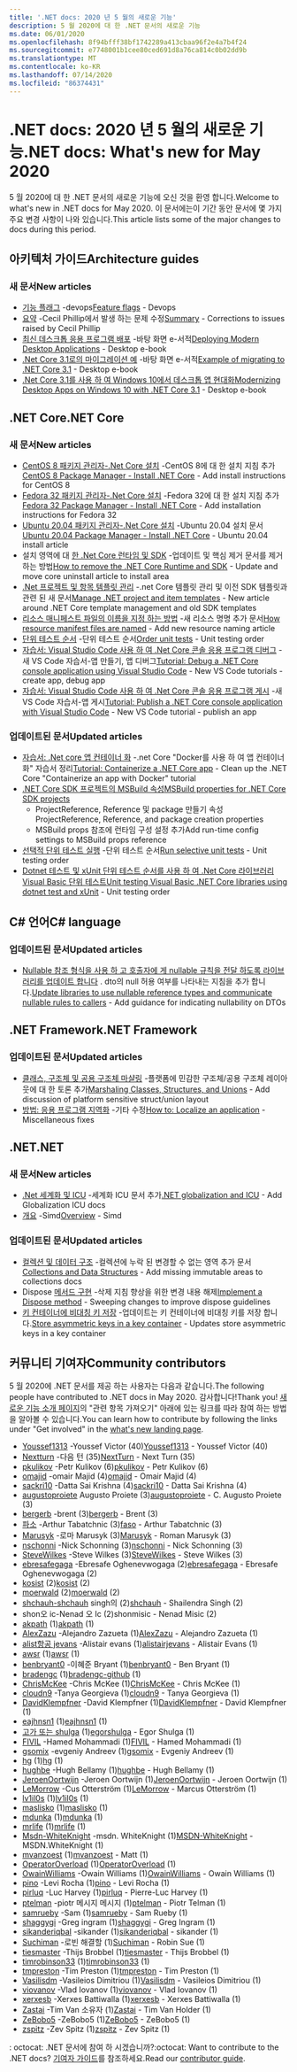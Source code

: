 ```yaml
---
title: '.NET docs: 2020 년 5 월의 새로운 기능'
description: 5 월 2020에 대 한 .NET 문서의 새로운 기능
ms.date: 06/01/2020
ms.openlocfilehash: 8f94bfff38bf1742289a413cbaa96f2e4a7b4f24
ms.sourcegitcommit: e7748001b1cee80ced691d8a76ca814c0b02dd9b
ms.translationtype: MT
ms.contentlocale: ko-KR
ms.lasthandoff: 07/14/2020
ms.locfileid: "86374431"
---
```

# <a name="net-docs-whats-new-for-may-2020"></a><span data-ttu-id="fea7b-103">.NET docs: 2020 년 5 월의 새로운 기능</span><span class="sxs-lookup"><span data-stu-id="fea7b-103">.NET docs: What's new for May 2020</span></span>

<span data-ttu-id="fea7b-104">5 월 2020에 대 한 .NET 문서의 새로운 기능에 오신 것을 환영 합니다.</span><span class="sxs-lookup"><span data-stu-id="fea7b-104">Welcome to what's new in .NET docs for May 2020.</span></span> <span data-ttu-id="fea7b-105">이 문서에는이 기간 동안 문서에 몇 가지 주요 변경 사항이 나와 있습니다.</span><span class="sxs-lookup"><span data-stu-id="fea7b-105">This article lists some of the major changes to docs during this period.</span></span>

## <a name="architecture-guides"></a><span data-ttu-id="fea7b-106">아키텍처 가이드</span><span class="sxs-lookup"><span data-stu-id="fea7b-106">Architecture guides</span></span>

### <a name="new-articles"></a><span data-ttu-id="fea7b-107">새 문서</span><span class="sxs-lookup"><span data-stu-id="fea7b-107">New articles</span></span>

- <span data-ttu-id="fea7b-108">[기능 플래그](../architecture/cloud-native/feature-flags.md) -devops</span><span class="sxs-lookup"><span data-stu-id="fea7b-108">[Feature flags](../architecture/cloud-native/feature-flags.md) - Devops</span></span>
- <span data-ttu-id="fea7b-109">[요약](../architecture/cloud-native/summary.md) -Cecil Phillip에서 발생 하는 문제 수정</span><span class="sxs-lookup"><span data-stu-id="fea7b-109">[Summary](../architecture/cloud-native/summary.md) - Corrections to issues raised by Cecil Phillip</span></span>
- <span data-ttu-id="fea7b-110">[최신 데스크톱 응용 프로그램 배포](../architecture/modernize-desktop/deploy-modern-applications.md) -바탕 화면 e-서적</span><span class="sxs-lookup"><span data-stu-id="fea7b-110">[Deploying Modern Desktop Applications](../architecture/modernize-desktop/deploy-modern-applications.md) - Desktop e-book</span></span>
- <span data-ttu-id="fea7b-111">[.Net Core 3.1로의 마이그레이션 예](../architecture/modernize-desktop/example-migration-core.md) -바탕 화면 e-서적</span><span class="sxs-lookup"><span data-stu-id="fea7b-111">[Example of migrating to .NET Core 3.1](../architecture/modernize-desktop/example-migration-core.md) - Desktop e-book</span></span>
- <span data-ttu-id="fea7b-112">[.Net Core 3.1를 사용 하 여 Windows 10에서 데스크톱 앱 현대화](../architecture/modernize-desktop/index.md)</span><span class="sxs-lookup"><span data-stu-id="fea7b-112">[Modernizing Desktop Apps on Windows 10 with .NET Core 3.1](../architecture/modernize-desktop/index.md) - Desktop e-book</span></span>

## <a name="net-core"></a><span data-ttu-id="fea7b-113">.NET Core</span><span class="sxs-lookup"><span data-stu-id="fea7b-113">.NET Core</span></span>

### <a name="new-articles"></a><span data-ttu-id="fea7b-114">새 문서</span><span class="sxs-lookup"><span data-stu-id="fea7b-114">New articles</span></span>

- <span data-ttu-id="fea7b-115">[CentOS 8 패키지 관리자-.Net Core 설치](../core/install/linux-package-manager-centos8.md) -CentOS 8에 대 한 설치 지침 추가</span><span class="sxs-lookup"><span data-stu-id="fea7b-115">[CentOS 8 Package Manager - Install .NET Core](../core/install/linux-package-manager-centos8.md) - Add install instructions for CentOS 8</span></span>
- <span data-ttu-id="fea7b-116">[Fedora 32 패키지 관리자-.Net Core 설치](../core/install/linux-package-manager-fedora32.md) -Fedora 32에 대 한 설치 지침 추가</span><span class="sxs-lookup"><span data-stu-id="fea7b-116">[Fedora 32 Package Manager - Install .NET Core](../core/install/linux-package-manager-fedora32.md) - Add installation instructions for Fedora 32</span></span>
- <span data-ttu-id="fea7b-117">[Ubuntu 20.04 패키지 관리자-.Net Core 설치](../core/install/linux-package-manager-ubuntu-2004.md) -Ubuntu 20.04 설치 문서</span><span class="sxs-lookup"><span data-stu-id="fea7b-117">[Ubuntu 20.04 Package Manager - Install .NET Core](../core/install/linux-package-manager-ubuntu-2004.md) - Ubuntu 20.04 install article</span></span>
- <span data-ttu-id="fea7b-118">설치 영역에 대 [한 .Net Core 런타임 및 SDK](../core/install/remove-runtime-sdk-versions.md) -업데이트 및 핵심 제거 문서를 제거 하는 방법</span><span class="sxs-lookup"><span data-stu-id="fea7b-118">[How to remove the .NET Core Runtime and SDK](../core/install/remove-runtime-sdk-versions.md) - Update and move core uninstall article to install area</span></span>
- <span data-ttu-id="fea7b-119">[.Net 프로젝트 및 항목 템플릿 관리](../core/install/templates.md) -.net Core 템플릿 관리 및 이전 SDK 템플릿과 관련 된 새 문서</span><span class="sxs-lookup"><span data-stu-id="fea7b-119">[Manage .NET project and item templates](../core/install/templates.md) - New article around .NET Core template management and old SDK templates</span></span>
- <span data-ttu-id="fea7b-120">[리소스 매니페스트 파일의 이름을 지정 하는 방법](../core/resources/manifest-file-names.md) -새 리소스 명명 추가 문서</span><span class="sxs-lookup"><span data-stu-id="fea7b-120">[How resource manifest files are named](../core/resources/manifest-file-names.md) - Add new resource naming article</span></span>
- <span data-ttu-id="fea7b-121">[단위 테스트 순서](../core/testing/order-unit-tests.md) -단위 테스트 순서</span><span class="sxs-lookup"><span data-stu-id="fea7b-121">[Order unit tests](../core/testing/order-unit-tests.md) - Unit testing order</span></span>
- <span data-ttu-id="fea7b-122">[자습서: Visual Studio Code 사용 하 여 .Net Core 콘솔 응용 프로그램 디버그](../core/tutorials/debugging-with-visual-studio-code.md) -새 VS Code 자습서-앱 만들기, 앱 디버그</span><span class="sxs-lookup"><span data-stu-id="fea7b-122">[Tutorial: Debug a .NET Core console application using Visual Studio Code](../core/tutorials/debugging-with-visual-studio-code.md) - New VS Code tutorials - create app, debug app</span></span>
- <span data-ttu-id="fea7b-123">[자습서: Visual Studio Code 사용 하 여 .Net Core 콘솔 응용 프로그램 게시](../core/tutorials/publishing-with-visual-studio-code.md) -새 VS Code 자습서-앱 게시</span><span class="sxs-lookup"><span data-stu-id="fea7b-123">[Tutorial: Publish a .NET Core console application with Visual Studio Code](../core/tutorials/publishing-with-visual-studio-code.md) - New VS Code tutorial - publish an app</span></span>

### <a name="updated-articles"></a><span data-ttu-id="fea7b-124">업데이트된 문서</span><span class="sxs-lookup"><span data-stu-id="fea7b-124">Updated articles</span></span>

- <span data-ttu-id="fea7b-125">[자습서: .Net core 앱 컨테이너 화](../core/docker/build-container.md) -.net Core "Docker를 사용 하 여 앱 컨테이너 화" 자습서 정리</span><span class="sxs-lookup"><span data-stu-id="fea7b-125">[Tutorial: Containerize a .NET Core app](../core/docker/build-container.md) - Clean up the .NET Core "Containerize an app with Docker" tutorial</span></span>
- [<span data-ttu-id="fea7b-126">.NET Core SDK 프로젝트의 MSBuild 속성</span><span class="sxs-lookup"><span data-stu-id="fea7b-126">MSBuild properties for .NET Core SDK projects</span></span>](../core/project-sdk/msbuild-props.md)
  - <span data-ttu-id="fea7b-127">ProjectReference, Reference 및 package 만들기 속성</span><span class="sxs-lookup"><span data-stu-id="fea7b-127">ProjectReference, Reference, and package creation properties</span></span>
  - <span data-ttu-id="fea7b-128">MSBuild props 참조에 런타임 구성 설정 추가</span><span class="sxs-lookup"><span data-stu-id="fea7b-128">Add run-time config settings to MSBuild props reference</span></span>
- <span data-ttu-id="fea7b-129">[선택적 단위 테스트 실행](../core/testing/selective-unit-tests.md) -단위 테스트 순서</span><span class="sxs-lookup"><span data-stu-id="fea7b-129">[Run selective unit tests](../core/testing/selective-unit-tests.md) - Unit testing order</span></span>
- <span data-ttu-id="fea7b-130">[Dotnet 테스트 및 xUnit 단위 테스트 순서를 사용 하 여 .Net Core 라이브러리 Visual Basic 단위 테스트](../core/testing/unit-testing-visual-basic-with-dotnet-test.md)</span><span class="sxs-lookup"><span data-stu-id="fea7b-130">[Unit testing Visual Basic .NET Core libraries using dotnet test and xUnit](../core/testing/unit-testing-visual-basic-with-dotnet-test.md) - Unit testing order</span></span>

## <a name="c-language"></a><span data-ttu-id="fea7b-131">C# 언어</span><span class="sxs-lookup"><span data-stu-id="fea7b-131">C# language</span></span>

### <a name="updated-articles"></a><span data-ttu-id="fea7b-132">업데이트된 문서</span><span class="sxs-lookup"><span data-stu-id="fea7b-132">Updated articles</span></span>

- <span data-ttu-id="fea7b-133">[Nullable 참조 형식을 사용 하 고 호출자에 게 nullable 규칙을 전달 하도록 라이브러리를 업데이트 합니다](../csharp/nullable-migration-strategies.md) . dto의 null 허용 여부를 나타내는 지침을 추가 합니다.</span><span class="sxs-lookup"><span data-stu-id="fea7b-133">[Update libraries to use nullable reference types and communicate nullable rules to callers](../csharp/nullable-migration-strategies.md) - Add guidance for indicating nullability on DTOs</span></span>

## <a name="net-framework"></a><span data-ttu-id="fea7b-134">.NET Framework</span><span class="sxs-lookup"><span data-stu-id="fea7b-134">.NET Framework</span></span>

### <a name="updated-articles"></a><span data-ttu-id="fea7b-135">업데이트된 문서</span><span class="sxs-lookup"><span data-stu-id="fea7b-135">Updated articles</span></span>

- <span data-ttu-id="fea7b-136">[클래스, 구조체 및 공용 구조체 마샬링](../framework/interop/marshaling-classes-structures-and-unions.md) -플랫폼에 민감한 구조체/공용 구조체 레이아웃에 대 한 토론 추가</span><span class="sxs-lookup"><span data-stu-id="fea7b-136">[Marshaling Classes, Structures, and Unions](../framework/interop/marshaling-classes-structures-and-unions.md) - Add discussion of platform sensitive struct/union layout</span></span>
- <span data-ttu-id="fea7b-137">[방법: 응용 프로그램 지역화](../framework/wpf/advanced/how-to-localize-an-application.md) -기타 수정</span><span class="sxs-lookup"><span data-stu-id="fea7b-137">[How to: Localize an application](../framework/wpf/advanced/how-to-localize-an-application.md) - Miscellaneous fixes</span></span>

## <a name="net"></a><span data-ttu-id="fea7b-138">.NET</span><span class="sxs-lookup"><span data-stu-id="fea7b-138">.NET</span></span>

### <a name="new-articles"></a><span data-ttu-id="fea7b-139">새 문서</span><span class="sxs-lookup"><span data-stu-id="fea7b-139">New articles</span></span>

- <span data-ttu-id="fea7b-140">[.Net 세계화 및 ICU](../standard/globalization-localization/globalization-icu.md) -세계화 ICU 문서 추가</span><span class="sxs-lookup"><span data-stu-id="fea7b-140">[.NET globalization and ICU](../standard/globalization-localization/globalization-icu.md) - Add Globalization ICU docs</span></span>
- <span data-ttu-id="fea7b-141">[개요](../standard/simd.md) -Simd</span><span class="sxs-lookup"><span data-stu-id="fea7b-141">[Overview](../standard/simd.md) - Simd</span></span>

### <a name="updated-articles"></a><span data-ttu-id="fea7b-142">업데이트된 문서</span><span class="sxs-lookup"><span data-stu-id="fea7b-142">Updated articles</span></span>

- <span data-ttu-id="fea7b-143">[컬렉션 및 데이터 구조](../standard/collections/index.md) -컬렉션에 누락 된 변경할 수 없는 영역 추가 문서</span><span class="sxs-lookup"><span data-stu-id="fea7b-143">[Collections and Data Structures](../standard/collections/index.md) - Add missing immutable areas to collections docs</span></span>
- <span data-ttu-id="fea7b-144">Dispose [메서드 구현](../standard/garbage-collection/implementing-dispose.md) -삭제 지침 향상을 위한 변경 내용 해제</span><span class="sxs-lookup"><span data-stu-id="fea7b-144">[Implement a Dispose method](../standard/garbage-collection/implementing-dispose.md) - Sweeping changes to improve dispose guidelines</span></span>
- <span data-ttu-id="fea7b-145">[키 컨테이너에 비대칭 키 저장](../standard/security/how-to-store-asymmetric-keys-in-a-key-container.md) -업데이트는 키 컨테이너에 비대칭 키를 저장 합니다.</span><span class="sxs-lookup"><span data-stu-id="fea7b-145">[Store asymmetric keys in a key container](../standard/security/how-to-store-asymmetric-keys-in-a-key-container.md) - Updates store asymmetric keys in a key container</span></span>

## <a name="community-contributors"></a><span data-ttu-id="fea7b-146">커뮤니티 기여자</span><span class="sxs-lookup"><span data-stu-id="fea7b-146">Community contributors</span></span>

<span data-ttu-id="fea7b-147">5 월 2020에 .NET 문서를 제공 하는 사용자는 다음과 같습니다.</span><span class="sxs-lookup"><span data-stu-id="fea7b-147">The following people have contributed to .NET docs in May 2020.</span></span> <span data-ttu-id="fea7b-148">감사합니다!</span><span class="sxs-lookup"><span data-stu-id="fea7b-148">Thank you!</span></span> <span data-ttu-id="fea7b-149">[새로운 기능 소개 페이지](index.yml)의 "관련 항목 가져오기" 아래에 있는 링크를 따라 참여 하는 방법을 알아볼 수 있습니다.</span><span class="sxs-lookup"><span data-stu-id="fea7b-149">You can learn how to contribute by following the links under "Get involved" in the [what's new landing page](index.yml).</span></span>

- <span data-ttu-id="fea7b-150">[Youssef1313](https://github.com/Youssef1313) -Youssef Victor (40)</span><span class="sxs-lookup"><span data-stu-id="fea7b-150">[Youssef1313](https://github.com/Youssef1313) - Youssef Victor (40)</span></span>
- <span data-ttu-id="fea7b-151">[Nextturn](https://github.com/NextTurn) -다음 턴 (35)</span><span class="sxs-lookup"><span data-stu-id="fea7b-151">[NextTurn](https://github.com/NextTurn) - Next Turn (35)</span></span>
- <span data-ttu-id="fea7b-152">[pkulikov](https://github.com/pkulikov) -Petr Kulikov (6)</span><span class="sxs-lookup"><span data-stu-id="fea7b-152">[pkulikov](https://github.com/pkulikov) - Petr Kulikov (6)</span></span>
- <span data-ttu-id="fea7b-153">[omajid](https://github.com/omajid) -omair Majid (4)</span><span class="sxs-lookup"><span data-stu-id="fea7b-153">[omajid](https://github.com/omajid) - Omair Majid (4)</span></span>
- <span data-ttu-id="fea7b-154">[sackri10](https://github.com/sackri10) -Datta Sai Krishna (4)</span><span class="sxs-lookup"><span data-stu-id="fea7b-154">[sackri10](https://github.com/sackri10) - Datta Sai Krishna (4)</span></span>
- <span data-ttu-id="fea7b-155">[augustoproiete](https://github.com/augustoproiete) Augusto Proiete (3)</span><span class="sxs-lookup"><span data-stu-id="fea7b-155">[augustoproiete](https://github.com/augustoproiete) - C. Augusto Proiete (3)</span></span>
- <span data-ttu-id="fea7b-156">[bergerb](https://github.com/bergerb) -brent (3)</span><span class="sxs-lookup"><span data-stu-id="fea7b-156">[bergerb](https://github.com/bergerb) - Brent (3)</span></span>
- <span data-ttu-id="fea7b-157">[파소](https://github.com/faso) -Arthur Tabatchnic (3)</span><span class="sxs-lookup"><span data-stu-id="fea7b-157">[faso](https://github.com/faso) - Arthur Tabatchnic (3)</span></span>
- <span data-ttu-id="fea7b-158">[Marusyk](https://github.com/Marusyk) -로마 Marusyk (3)</span><span class="sxs-lookup"><span data-stu-id="fea7b-158">[Marusyk](https://github.com/Marusyk) - Roman Marusyk (3)</span></span>
- <span data-ttu-id="fea7b-159">[nschonni](https://github.com/nschonni) -Nick Schonning (3)</span><span class="sxs-lookup"><span data-stu-id="fea7b-159">[nschonni](https://github.com/nschonni) - Nick Schonning (3)</span></span>
- <span data-ttu-id="fea7b-160">[SteveWilkes](https://github.com/SteveWilkes) -Steve Wilkes (3)</span><span class="sxs-lookup"><span data-stu-id="fea7b-160">[SteveWilkes](https://github.com/SteveWilkes) - Steve Wilkes (3)</span></span>
- <span data-ttu-id="fea7b-161">[ebresafegaga](https://github.com/ebresafegaga) -Ebresafe Oghenevwogaga (2)</span><span class="sxs-lookup"><span data-stu-id="fea7b-161">[ebresafegaga](https://github.com/ebresafegaga) - Ebresafe Oghenevwogaga (2)</span></span>
- <span data-ttu-id="fea7b-162">[kosist](https://github.com/kosist) (2)</span><span class="sxs-lookup"><span data-stu-id="fea7b-162">[kosist](https://github.com/kosist) (2)</span></span>
- <span data-ttu-id="fea7b-163">[moerwald](https://github.com/moerwald) (2)</span><span class="sxs-lookup"><span data-stu-id="fea7b-163">[moerwald](https://github.com/moerwald) (2)</span></span>
- <span data-ttu-id="fea7b-164">[shchauh-shchauh](https://github.com/shchauh) singh의 (2)</span><span class="sxs-lookup"><span data-stu-id="fea7b-164">[shchauh](https://github.com/shchauh) - Shailendra Singh (2)</span></span>
- <span data-ttu-id="fea7b-165">shon오 ic-Nenad 오 Ic (2)</span><span class="sxs-lookup"><span data-stu-id="fea7b-165">shonmisic - Nenad Misic (2)</span></span>
- <span data-ttu-id="fea7b-166">[akpath](https://github.com/akpath) (1)</span><span class="sxs-lookup"><span data-stu-id="fea7b-166">[akpath](https://github.com/akpath) (1)</span></span>
- <span data-ttu-id="fea7b-167">[AlexZazu](https://github.com/AlexZazu) -Alejandro Zazueta (1)</span><span class="sxs-lookup"><span data-stu-id="fea7b-167">[AlexZazu](https://github.com/AlexZazu) - Alejandro Zazueta (1)</span></span>
- <span data-ttu-id="fea7b-168">[alist항공 jevans](https://github.com/alistairjevans) -Alistair evans (1)</span><span class="sxs-lookup"><span data-stu-id="fea7b-168">[alistairjevans](https://github.com/alistairjevans) - Alistair Evans (1)</span></span>
- <span data-ttu-id="fea7b-169">[awsr](https://github.com/awsr) (1)</span><span class="sxs-lookup"><span data-stu-id="fea7b-169">[awsr](https://github.com/awsr) (1)</span></span>
- <span data-ttu-id="fea7b-170">[benbryant0](https://github.com/benbryant0) -이혜준 Bryant (1)</span><span class="sxs-lookup"><span data-stu-id="fea7b-170">[benbryant0](https://github.com/benbryant0) - Ben Bryant (1)</span></span>
- <span data-ttu-id="fea7b-171">[bradengc](https://github.com/bradengc-github) (1)</span><span class="sxs-lookup"><span data-stu-id="fea7b-171">[bradengc-github](https://github.com/bradengc-github) (1)</span></span>
- <span data-ttu-id="fea7b-172">[ChrisMcKee](https://github.com/ChrisMcKee) -Chris McKee (1)</span><span class="sxs-lookup"><span data-stu-id="fea7b-172">[ChrisMcKee](https://github.com/ChrisMcKee) - Chris McKee (1)</span></span>
- <span data-ttu-id="fea7b-173">[cloudn9](https://github.com/cloudn9) -Tanya Georgieva (1)</span><span class="sxs-lookup"><span data-stu-id="fea7b-173">[cloudn9](https://github.com/cloudn9) - Tanya Georgieva (1)</span></span>
- <span data-ttu-id="fea7b-174">[DavidKlempfner](https://github.com/DavidKlempfner) -David Klempfner (1)</span><span class="sxs-lookup"><span data-stu-id="fea7b-174">[DavidKlempfner](https://github.com/DavidKlempfner) - David Klempfner (1)</span></span>
- <span data-ttu-id="fea7b-175">[eajhnsn1](https://github.com/eajhnsn1) (1)</span><span class="sxs-lookup"><span data-stu-id="fea7b-175">[eajhnsn1](https://github.com/eajhnsn1) (1)</span></span>
- <span data-ttu-id="fea7b-176">[고가 또는 shulga](https://github.com/egorshulga) (1)</span><span class="sxs-lookup"><span data-stu-id="fea7b-176">[egorshulga](https://github.com/egorshulga) - Egor Shulga (1)</span></span>
- <span data-ttu-id="fea7b-177">[FIVIL](https://github.com/FIVIL) -Hamed Mohammadi (1)</span><span class="sxs-lookup"><span data-stu-id="fea7b-177">[FIVIL](https://github.com/FIVIL) - Hamed Mohammadi (1)</span></span>
- <span data-ttu-id="fea7b-178">[gsomix](https://github.com/gsomix) -evgeniy Andreev (1)</span><span class="sxs-lookup"><span data-stu-id="fea7b-178">[gsomix](https://github.com/gsomix) - Evgeniy Andreev (1)</span></span>
- <span data-ttu-id="fea7b-179">[hg](https://github.com/hg) (1)</span><span class="sxs-lookup"><span data-stu-id="fea7b-179">[hg](https://github.com/hg) (1)</span></span>
- <span data-ttu-id="fea7b-180">[hughbe](https://github.com/hughbe) -Hugh Bellamy (1)</span><span class="sxs-lookup"><span data-stu-id="fea7b-180">[hughbe](https://github.com/hughbe) - Hugh Bellamy (1)</span></span>
- <span data-ttu-id="fea7b-181">[JeroenOortwijn](https://github.com/JeroenOortwijn) -Jeroen Oortwijn (1)</span><span class="sxs-lookup"><span data-stu-id="fea7b-181">[JeroenOortwijn](https://github.com/JeroenOortwijn) - Jeroen Oortwijn (1)</span></span>
- <span data-ttu-id="fea7b-182">[LeMorrow](https://github.com/LeMorrow) -Cus Otterström (1)</span><span class="sxs-lookup"><span data-stu-id="fea7b-182">[LeMorrow](https://github.com/LeMorrow) - Marcus Otterström (1)</span></span>
- <span data-ttu-id="fea7b-183">[lv1il0s](https://github.com/lv1il0s) (1)</span><span class="sxs-lookup"><span data-stu-id="fea7b-183">[lv1il0s](https://github.com/lv1il0s) (1)</span></span>
- <span data-ttu-id="fea7b-184">[maslisko](https://github.com/maslisko) (1)</span><span class="sxs-lookup"><span data-stu-id="fea7b-184">[maslisko](https://github.com/maslisko) (1)</span></span>
- <span data-ttu-id="fea7b-185">[mdunka](https://github.com/mdunka) (1)</span><span class="sxs-lookup"><span data-stu-id="fea7b-185">[mdunka](https://github.com/mdunka) (1)</span></span>
- <span data-ttu-id="fea7b-186">[mrlife](https://github.com/mrlife) (1)</span><span class="sxs-lookup"><span data-stu-id="fea7b-186">[mrlife](https://github.com/mrlife) (1)</span></span>
- <span data-ttu-id="fea7b-187">[Msdn-WhiteKnight](https://github.com/MSDN-WhiteKnight) -msdn. WhiteKnight (1)</span><span class="sxs-lookup"><span data-stu-id="fea7b-187">[MSDN-WhiteKnight](https://github.com/MSDN-WhiteKnight) - MSDN.WhiteKnight (1)</span></span>
- <span data-ttu-id="fea7b-188">[mvanzoest](https://github.com/mvanzoest) (1)</span><span class="sxs-lookup"><span data-stu-id="fea7b-188">[mvanzoest](https://github.com/mvanzoest) - Matt (1)</span></span>
- <span data-ttu-id="fea7b-189">[OperatorOverload](https://github.com/OperatorOverload) (1)</span><span class="sxs-lookup"><span data-stu-id="fea7b-189">[OperatorOverload](https://github.com/OperatorOverload) (1)</span></span>
- <span data-ttu-id="fea7b-190">[OwainWilliams](https://github.com/OwainWilliams) -Owain Williams (1)</span><span class="sxs-lookup"><span data-stu-id="fea7b-190">[OwainWilliams](https://github.com/OwainWilliams) - Owain Williams (1)</span></span>
- <span data-ttu-id="fea7b-191">[pino](https://github.com/pino) -Levi Rocha (1)</span><span class="sxs-lookup"><span data-stu-id="fea7b-191">[pino](https://github.com/pino) - Levi Rocha (1)</span></span>
- <span data-ttu-id="fea7b-192">[pirluq](https://github.com/pirluq) -Luc Harvey (1)</span><span class="sxs-lookup"><span data-stu-id="fea7b-192">[pirluq](https://github.com/pirluq) - Pierre-Luc Harvey (1)</span></span>
- <span data-ttu-id="fea7b-193">[ptelman](https://github.com/ptelman) -piotr 메시지 메시지 (1)</span><span class="sxs-lookup"><span data-stu-id="fea7b-193">[ptelman](https://github.com/ptelman) - Piotr Telman (1)</span></span>
- <span data-ttu-id="fea7b-194">[samrueby](https://github.com/samrueby) -Sam (1)</span><span class="sxs-lookup"><span data-stu-id="fea7b-194">[samrueby](https://github.com/samrueby) - Sam Rueby (1)</span></span>
- <span data-ttu-id="fea7b-195">[shaggygi](https://github.com/shaggygi) -Greg ingram (1)</span><span class="sxs-lookup"><span data-stu-id="fea7b-195">[shaggygi](https://github.com/shaggygi) - Greg Ingram (1)</span></span>
- <span data-ttu-id="fea7b-196">[sikanderiqbal](https://github.com/sikanderiqbal) -sikander (1)</span><span class="sxs-lookup"><span data-stu-id="fea7b-196">[sikanderiqbal](https://github.com/sikanderiqbal) - sikander (1)</span></span>
- <span data-ttu-id="fea7b-197">[Suchiman](https://github.com/Suchiman) -로빈 해결할 (1)</span><span class="sxs-lookup"><span data-stu-id="fea7b-197">[Suchiman](https://github.com/Suchiman) - Robin Sue (1)</span></span>
- <span data-ttu-id="fea7b-198">[tiesmaster](https://github.com/tiesmaster) -Thijs Brobbel (1)</span><span class="sxs-lookup"><span data-stu-id="fea7b-198">[tiesmaster](https://github.com/tiesmaster) - Thijs Brobbel (1)</span></span>
- <span data-ttu-id="fea7b-199">[timrobinson33](https://github.com/timrobinson33) (1)</span><span class="sxs-lookup"><span data-stu-id="fea7b-199">[timrobinson33](https://github.com/timrobinson33) (1)</span></span>
- <span data-ttu-id="fea7b-200">[tmpreston](https://github.com/tmpreston) -Tim Preston (1)</span><span class="sxs-lookup"><span data-stu-id="fea7b-200">[tmpreston](https://github.com/tmpreston) - Tim Preston (1)</span></span>
- <span data-ttu-id="fea7b-201">[Vasilisdm](https://github.com/Vasilisdm) -Vasileios Dimitriou (1)</span><span class="sxs-lookup"><span data-stu-id="fea7b-201">[Vasilisdm](https://github.com/Vasilisdm) - Vasileios Dimitriou (1)</span></span>
- <span data-ttu-id="fea7b-202">[viovanov](https://github.com/viovanov) -Vlad Iovanov (1)</span><span class="sxs-lookup"><span data-stu-id="fea7b-202">[viovanov](https://github.com/viovanov) - Vlad Iovanov (1)</span></span>
- <span data-ttu-id="fea7b-203">[xerxesb](https://github.com/xerxesb) -Xerxes Battiwalla (1)</span><span class="sxs-lookup"><span data-stu-id="fea7b-203">[xerxesb](https://github.com/xerxesb) - Xerxes Battiwalla (1)</span></span>
- <span data-ttu-id="fea7b-204">[Zastai](https://github.com/Zastai) -Tim Van 소유자 (1)</span><span class="sxs-lookup"><span data-stu-id="fea7b-204">[Zastai](https://github.com/Zastai) - Tim Van Holder (1)</span></span>
- <span data-ttu-id="fea7b-205">[ZeBobo5](https://github.com/ZeBobo5) -ZeBobo5 (1)</span><span class="sxs-lookup"><span data-stu-id="fea7b-205">[ZeBobo5](https://github.com/ZeBobo5) - ZeBobo5 (1)</span></span>
- <span data-ttu-id="fea7b-206">[zspitz](https://github.com/zspitz) -Zev Spitz (1)</span><span class="sxs-lookup"><span data-stu-id="fea7b-206">[zspitz](https://github.com/zspitz) - Zev Spitz (1)</span></span>

<span data-ttu-id="fea7b-207">: octocat: .NET 문서에 참여 하 시겠습니까?</span><span class="sxs-lookup"><span data-stu-id="fea7b-207">:octocat: Want to contribute to the .NET docs?</span></span> <span data-ttu-id="fea7b-208">[기여자 가이드](https://docs.microsoft.com/contribute/dotnet/dotnet-contribute)를 참조하세요.</span><span class="sxs-lookup"><span data-stu-id="fea7b-208">Read our [contributor guide](https://docs.microsoft.com/contribute/dotnet/dotnet-contribute).</span></span>
